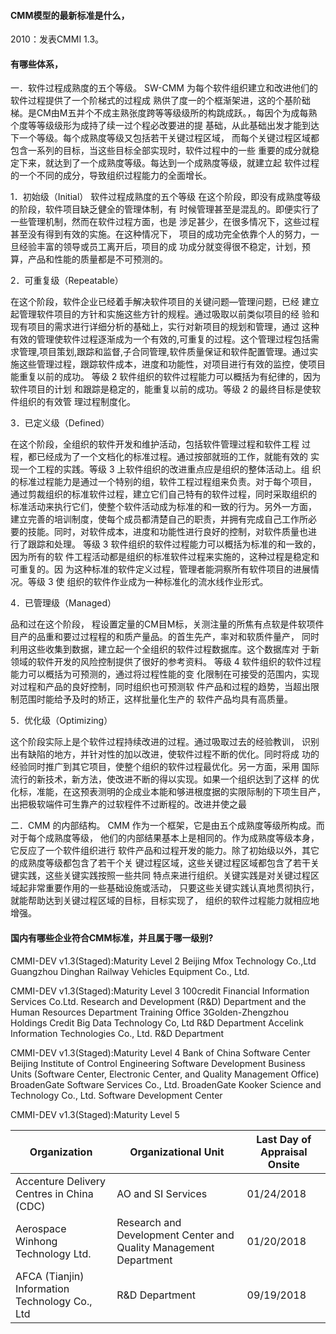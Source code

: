 #### CMM模型的最新标准是什么，

2010：发表CMMI 1.3。

#### 有哪些体系，

一．软件过程成熟度的五个等级。 SW-CMM 为每个软件组织建立和改进他们的软件过程提供了一个阶梯式的过程成 熟供了度一的个框渐架进，这的个基阶础梯。是CM由M五并个不成主熟张度跨等等级级所的构跳成跃。，每因个为成每熟个度等等级级形为成持了续一过个程必改要进的提 基础，从此基础出发才能到达下一个等级。每个成熟度等级又包括若干关键过程区域， 而每个关键过程区域都包含一系列的目标，当这些目标全部实现时，软件过程中的一些 重要的成分就稳定下来，就达到了一个成熟度等级。每达到一个成熟度等级，就建立起 软件过程的一个不同的成分，导致组织过程能力的全面增长。

1．初始级（Initial） 软件过程成熟度的五个等级 在这个阶段，即没有成熟度等级的阶段，软件项目缺乏健全的管理体制，有 时候管理甚至是混乱的。即便实行了一些管理机制，然而在软件过程方面，也是 涉足甚少，在很多情况下，这些过程甚至没有得到有效的实施。在这种情况下， 项目的成功完全依靠个人的努力，一旦经验丰富的领导或员工离开后，项目的成 功成分就变得很不稳定，计划，预算，产品和性能的质量都是不可预测的。

2．可重复级（Repeatable） 

在这个阶段，软件企业已经着手解决软件项目的关键问题—管理问题，已经 建立起管理软件项目的方针和实施这些方针的规程。通过吸取以前类似项目的经 验和现有项目的需求进行详细分析的基础上，实行对新项目的规划和管理，通过 这种有效的管理使软件过程逐渐成为一个有效的,可重复的过程。这个管理过程包括需求管理,项目策划,跟踪和监督,子合同管理,软件质量保证和软件配置管理。通过实施这些管理过程，跟踪软件成本，进度和功能性，对项目进行有效的监控，使项目能重复以前的成功。 等级 2 软件组织的软件过程能力可以概括为有纪律的，因为软件项目的计划 和跟踪是稳定的，能重复以前的成功。等级 2 的最终目标是使软件组织的有效管 理过程制度化。 

3．已定义级（Defined） 

在这个阶段，全组织的软件开发和维护活动，包括软件管理过程和软件工程 过程，都已经成为了一个文档化的标准过程。通过按部就班的工作，就能有效的 实现一个工程的实践。等级 3 上软件组织的改进重点应是组织的整体活动上。组 织的标准过程能力是通过一个特别的组，软件工程过程组来负责。对于每个项目， 通过剪裁组织的标准软件过程，建立它们自己特有的软件过程，同时采取组织的 标准活动来执行它们，使整个软件活动成为标准的和一致的行为。另外一方面， 建立完善的培训制度，使每个成员都清楚自己的职责，并拥有完成自己工作所必 要的技能。同时，对软件成本，进度和功能性进行良好的控制，对软件质量也进 行了跟踪和处理。 等级 3 软件组织的软件过程能力可以概括为标准的和一致的，因为所有的软 件工程活动都是组织的标准软件过程来实施的，这种过程是稳定和可重复的。因 为这种标准的软件定义过程，管理者能洞察所有软件项目的进展情况。等级 3 使 组织的软件作业成为一种标准化的流水线作业形式。

 4．已管理级（Managed） 

品和过在这个阶段， 程设置定量的CM目M标，关测注量的所焦有点软是件软项件目产的品重和要过过程程的和质产量品。的首生先产，率对和软质件量产， 同时利用这些收集到数据，建立起一个全组织的软件过程数据库。这个数据库对 于新领域的软件开发的风险控制提供了很好的参考资料。 等级 4 软件组织的软件过程能力可以概括为可预测的，通过将过程性能的变 化限制在可接受的范围内，实现对过程和产品的良好控制，同时组织也可预测软 件产品和过程的趋势，当超出限制范围时能给予及时的矫正，这样批量化生产的 软件产品均具有高质量。

 5．优化级（Optimizing） 

这个阶段实际上是个软件过程持续改进的过程。通过吸取过去的经验教训， 识别出有缺陷的地方，并针对性的加以改进，使软件过程不断的优化。同时将成 功的经验同时推广到其它项目，使整个组织的软件过程最优化。另一方面，采用 国际流行的新技术，新方法，使改进不断的得以实现。如果一个组织达到了这样 的优化标，准能，在这预表测明的企成业本能和够进根度据的实限际制的下项生目产，出把极软端件可生靠产的过软程件不过断程的。改进并使之最 

二．CMM 的内部结构。 CMM 作为一个框架，它是由五个成熟度等级所构成。而对于每个成熟度等级， 他们的内部结果基本上是相同的。作为成熟度等级本身，它反应了一个软件组织进行 软件产品和过程开发的能力。除了初始级以外，其它的成熟度等级都包含了若干个关 键过程区域，这些关键过程区域都包含了若干关键实践，这些关键实践按照一些共同 特点来进行组织。关键实践是对关键过程区域起非常重要作用的一些基础设施或活动， 只要这些关键实践认真地贯彻执行，就能帮助达到关键过程区域的目标，目标实现了， 组织的软件过程能力就相应地增强。

 

#### 国内有哪些企业符合CMM标准，并且属于哪一级别?

CMMI-DEV v1.3(Staged):Maturity Level 2
Beijing Mfox Technology Co.,Ltd 
Guangzhou Dinghan Railway Vehicles Equipment Co., Ltd. 

CMMI-DEV v1.3(Staged):Maturity Level 3
100credit Financial Information Services Co.Ltd. 
Research and Development (R&D) Department and the Human Resources Department Training Office
3Golden-Zhengzhou Holdings Credit Big Data Technology Co, Ltd 
R&D Department
Accelink Information Technologies Co., Ltd. 
R&D Department

CMMI-DEV v1.3(Staged):Maturity Level 4
Bank of China
Software Center
Beijing Institute of Control Engineering 
Software Development Business Units (Software Center, Electronic Center, and Quality Management Office)
BroadenGate Software Services Co., Ltd.
BroadenGate Kooker Science and Technology Co., Ltd. 
Software Development Center

CMMI-DEV v1.3(Staged):Maturity Level 5



| Organization | Organizational Unit | Last Day of Appraisal Onsite |
| ------ | ------ | ------ |
| Accenture Delivery Centres in China (CDC)  | AO and SI Services | 01/24/2018 |
| Aerospace Winhong Technology Ltd. | Research and Development Center and Quality Management Department | 01/20/2018 |
| AFCA (Tianjin) Information Technology Co., Ltd  | R&D Department | 09/19/2018 |